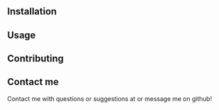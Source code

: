 # 



## Installation



## Usage



## Contributing



## Contact me
Contact me with questions or suggestions at  or message me on github!
